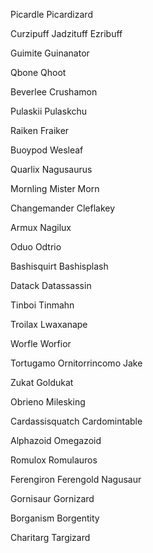 Picardle
Picardizard

Curzipuff
Jadzituff
Ezribuff

Guimite
Guinanator

Qbone
Qhoot

Beverlee
Crushamon

Pulaskii
Pulaskchu

Raiken
Fraiker

Buoypod
Wesleaf

Quarlix
Nagusaurus

Mornling
Mister Morn



Changemander
Cleflakey



Armux
Nagilux

Oduo
Odtrio

Bashisquirt
Bashisplash


Datack
Datassassin



Tinboi
Tinmahn

Troilax
Lwaxanape

Worfle
Worfior

Tortugamo
Ornitorrincomo
Jake





Zukat
Goldukat

Obrieno
Milesking





Cardassisquatch
Cardomintable

Alphazoid
Omegazoid

Romulox
Romulauros

Ferengiron
Ferengold
Nagusaur

Gornisaur
Gornizard

Borganism
Borgentity

Charitarg
Targizard